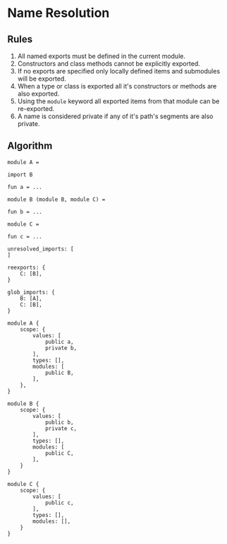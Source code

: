 # Name Resolution

## Rules

1. All named exports must be defined in the current module.
2. Constructors and class methods cannot be explicitly exported.
3. If no exports are specified only locally defined items and submodules will be exported.
4. When a type or class is exported all it's constructors or methods are also exported.
5. Using the `module` keyword all exported items from that module can be re-exported.
6. A name is considered private if any of it's path's segments are also private.


## Algorithm

```
module A =

import B

fun a = ...
```

```
module B (module B, module C) =

fun b = ...
```

```
module C =

fun c = ...
```



```
unresolved_imports: [
]

reexports: {
    C: [B],
}

glob_imports: {
    B: [A],
    C: [B],
}

module A {
    scope: {
        values: [
            public a,
            private b,
        ],
        types: [],
        modules: [
            public B,
        ],
    },
}

module B {
    scope: {
        values: [
            public b,
            private c,
        ],
        types: [],
        modules: [
            public C,
        ],
    }
}

module C {
    scope: {
        values: [
            public c,
        ],
        types: [],
        modules: [],
    }
}
```
